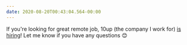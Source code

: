 ```yaml
---
date: 2020-08-20T00:43:04.564-00:00
---
```

If you're looking for great remote job, 10up (the company I work for) [is hiring](https://jobs.lever.co/10up-2?lever-via=vpnArrV6Ee)! Let me know if you have any questions 😊
